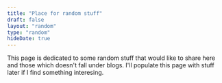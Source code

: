 ```yaml
---
title: "Place for random stuff"
draft: false
layout: "random"
type: "random"
hideDate: true
---
```


This page is dedicated to some random stuff that would like to share here and those which doesn't fall under blogs. I'll populate this page with stuff later if I find something interesing.